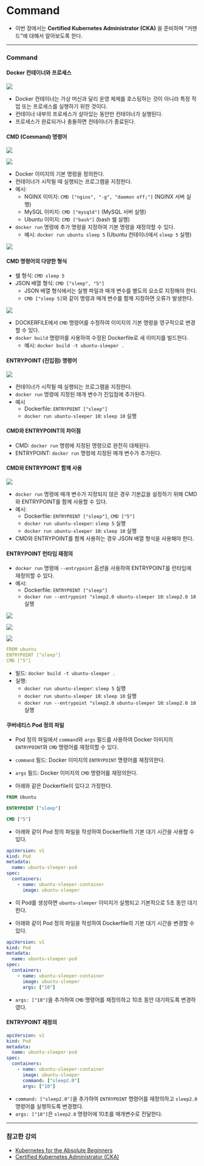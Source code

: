 # Command

- 이번 장에서는 **Certified Kubernetes Administrator (CKA)** 을 준비하며 "커맨드"에 대해서 알아보도록 한다.

---

### Command

#### Docker 컨테이너와 프로세스

![](images/1-command-argument-1.png)

- Docker 컨테이너는 가상 머신과 달리 운영 체제를 호스팅하는 것이 아니라 특정 작업 또는 프로세스를 실행하기 위한 것이다.
- 컨테이너 내부의 프로세스가 살아있는 동안만 컨테이너가 실행된다.
- 프로세스가 완료되거나 충돌하면 컨테이너가 종료된다.

#### CMD (Command) 명령어

![](images/3-command-argument-3.png)

![](images/4-command-argument-4.png)

- Docker 이미지의 기본 명령을 정의한다.
- 컨테이너가 시작될 때 실행되는 프로그램을 지정한다.
- 예시:
  - NGINX 이미지: `CMD ["nginx", "-g", "daemon off;"]` (NGINX 서버 실행)
  - MySQL 이미지: `CMD ["mysqld"]` (MySQL 서버 실행)
  - Ubuntu 이미지: `CMD ["bash"]` (bash 쉘 실행)
- `docker run` 명령에 추가 명령을 지정하여 기본 명령을 재정의할 수 있다.
  - 예시: `docker run ubuntu sleep 5` (Ubuntu 컨테이너에서 `sleep 5` 실행)

![](images/5-command-argument-5.png)

#### CMD 명령어의 다양한 형식

- 쉘 형식: `CMD sleep 5`
- JSON 배열 형식: `CMD ["sleep", "5"]`
  - JSON 배열 형식에서는 실행 파일과 매개 변수를 별도의 요소로 지정해야 한다.
  - `CMD ["sleep 5]`와 같이 명령과 매개 변수를 함께 지정하면 오류가 발생한다.

![](images/6-command-argument-6.png)

- DOCKERFILE에서 `CMD` 명령어를 수정하여 이미지의 기본 명령을 영구적으로 변경할 수 있다.
- `docker build` 명령어를 사용하여 수정된 Dockerfile로 새 이미지를 빌드한다.
  - 예시: `docker build -t ubuntu-sleeper .`

#### ENTRYPOINT (진입점) 명령어

![](images/7-command-argument-7.png)

- 컨테이너가 시작될 때 실행되는 프로그램을 지정한다.
- `docker run` 명령에 지정된 매개 변수가 진입점에 추가된다.
- 예시
  - Dockerfile: `ENTRYPOINT ["sleep"]`
  - `docker run ubuntu-sleeper 10`: `sleep 10` 실행

#### CMD와 ENTRYPOINT의 차이점

- CMD: `docker run` 명령에 지정된 명령으로 완전히 대체된다.
- ENTRYPOINT: `docker run` 명령에 지정된 매개 변수가 추가된다.

#### CMD와 ENTRYPOINT 함께 사용

![](images/8-command-argument-8.png)

- `docker run` 명령에 매개 변수가 지정되지 않은 경우 기본값을 설정하기 위해 CMD와 ENTRYPOINT를 함께 사용할 수 있다.
- 예시:
  - Dockerfile: `ENTRYPOINT ["sleep"]`, `CMD ["5"]`
  - `docker run ubuntu-sleeper`: `sleep 5` 실행
  - `docker run ubuntu-sleeper 10`: `sleep 10` 실행
- CMD와 ENTRYPOINT를 함께 사용하는 경우 JSON 배열 형식을 사용해야 한다.

#### ENTRYPOINT 런타임 재정의

- `docker run` 명령에 `--entrypoint` 옵션을 사용하여 ENTRYPOINT를 런타임에 재정의할 수 있다.
- 예시:
  - Dockerfile: `ENTRYPOINT ["sleep"]`
  - `docker run --entrypoint "sleep2.0 ubuntu-sleeper 10`: `sleep2.0 10` 실행

![](images/9-command-argument-9.png)

![](images/10-command-argument-10.png)

![](images/11-command-argument-11.png)

```yaml title=Dockerfile
FROM ubuntu
ENTRYPOINT ["sleep"]
CMD ["5"]
```

- 빌드: `docker build -t ubuntu-sleeper .`
- 실행:
  - `docker run ubuntu-sleeper`: `sleep 5` 실행
  - `docker run ubuntu-sleeper 10`: `sleep 10` 실행
  - `docker run --entrypoint "sleep2.0 ubuntu-sleeper 10`: `sleep2.0 10` 실행

#### 쿠버네티스 Pod 정의 파일

- Pod 정의 파일에서 `command`와 `args` 필드를 사용하여 Docker 이미지의 `ENTRYPOINT`와 `CMD` 명령어를 재정의할 수 있다.
- `command` 필드: Docker 이미지의 `ENTRYPOINT` 명령어를 재정의한다.
- `args` 필드: Docker 이미지의 `CMD` 명령어를 재정의한다.

- 아래와 같은 Dockerfile이 있다고 가정한다.

```Dockerfile title=ubuntu.yaml
FROM Ubuntu

ENTRYPOINT ["sleep"]

CMD ["5"]
```

- 아래와 같이 Pod 정의 파일을 작성하여 Dockerfile의 기본 대기 시간을 사용할 수 있다.

```yaml
apiVersion: v1
kind: Pod
metadata:
  name: ubuntu-sleeper-pod
spec:
  containers:
    - name: ubuntu-sleeper-container
      image: ubuntu-sleeper
```

- 이 Pod를 생성하면 `ubuntu-sleeper` 이미지가 실행되고 기본적으로 5초 동안 대기한다.
  
- 아래와 같이 Pod 정의 파일을 작성하여 Dockerfile의 기본 대기 시간을 변경할 수 있다.

```yaml
apiVersion: v1
kind: Pod
metadata:
  name: ubuntu-sleeper-pod
spec:
  containers:
    - name: ubuntu-sleeper-container
      image: ubuntu-sleeper
      args: ["10"]
```

- `args: ["10"]`을 추가하여 `CMD` 명령어를 재정의하고 10초 동안 대기하도록 변경하였다.

#### ENTRYPOINT 재정의

```yaml
apiVersion: v1
kind: Pod
metadata:
  name: ubuntu-sleeper-pod
spec:
  containers:
    - name: ubuntu-sleeper-container
      image: ubuntu-sleeper
      command: ["sleep2.0"]
      args: ["10"]
```

- `command: ["sleep2.0"]`을 추가하여 `ENTRYPOINT` 명령어를 재정의하고 `sleep2.0` 명령어를 실행하도록 변경했다.
- `args: ["10"]`은 `sleep2.0` 명령어에 10초를 매개변수로 전달한다.

---

### 참고한 강의

- [Kubernetes for the Absolute Beginners](https://www.udemy.com/course/learn-kubernetes)
- [Certified Kubernetes Administrator (CKA)](https://www.udemy.com/course/certified-kubernetes-administrator-with-practice-tests)